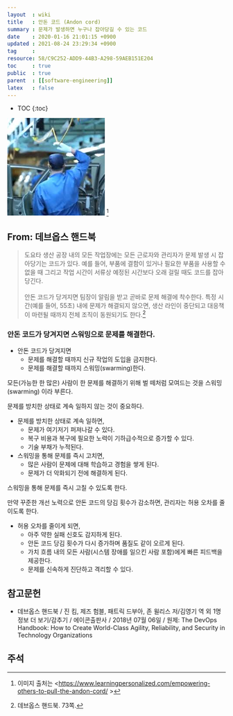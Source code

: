 ```yaml
---
layout  : wiki
title   : 안돈 코드 (Andon cord)
summary : 문제가 발생하면 누구나 잡아당길 수 있는 코드
date    : 2020-01-16 21:01:15 +0900
updated : 2021-08-24 23:29:34 +0900
tag     : 
resource: 58/C9C252-ADD9-44B3-A298-59AEB151E204
toc     : true
public  : true
parent  : [[software-engineering]]
latex   : false
---
```

* TOC
{:toc}

![image]( /resource/58/C9C252-ADD9-44B3-A298-59AEB151E204/130634802-d8148526-8662-492d-9b9a-f5b7d4ddd858.png )
[^image-ref]

## From: 데브옵스 핸드북

> 도요타 생산 공장 내의 모든 작업장에는 모든 근로자와 관리자가 문제 발생 시 잡아당기는 코드가 있다. 예를 들어, 부품에 결함이 있거나 필요한 부품을 사용할 수 없을 때 그리고 작업 시간이 서류상 예정된 시간보다 오래 걸릴 때도 코드를 잡아당긴다.
<br/><br/>
안돈 코드가 당겨지면 팀장이 알림을 받고 곧바로 문제 해결에 착수한다. 특정 시간(예를 들어, 55초) 내에 문제가 해결되지 않으면, 생산 라인이 중단되고 대응책이 마련될 때까지 전체 조직이 동원되기도 한다.[^handbook-73]

### 안돈 코드가 당겨지면 스워밍으로 문제를 해결한다.

* 안돈 코드가 당겨지면
    * 문제를 해결할 때까지 신규 작업의 도입을 금지한다.
    * 문제를 해결할 때까지 스워밍(swarming)한다.

모든(가능한 한 많은) 사람이 한 문제를 해결하기 위해 벌 떼처럼 모여드는 것을 스워밍(swarming) 이라 부른다.

문제를 방치한 상태로 계속 일하지 않는 것이 중요하다.

* 문제를 방치한 상태로 계속 일하면,
    * 문제가 여기저기 퍼져나갈 수 있다.
    * 복구 비용과 복구에 필요한 노력이 기하급수적으로 증가할 수 있다.
    * 기술 부채가 누적된다.
* 스워밍을 통해 문제를 즉시 고치면,
    * 많은 사람이 문제에 대해 학습하고 경험을 쌓게 된다.
    * 문제가 더 악화되기 전에 해결하게 된다.

스워밍을 통해 문제를 즉시 고칠 수 있도록 한다.

만약 꾸준한 개선 노력으로 안돈 코드의 당김 횟수가 감소하면, 관리자는 허용 오차를 줄이도록 한다.

* 허용 오차를 줄이게 되면,
    * 아주 약한 실패 신호도 감지하게 된다.
    * 안돈 코드 당김 횟수가 다시 증가하며 품질도 같이 오르게 된다.
    * 가치 흐름 내의 모든 사람(시스템 장애를 일으킨 사람 포함)에게 빠른 피드백을 제공한다.
    * 문제를 신속하게 진단하고 격리할 수 있다.



## 참고문헌

* 데브옵스 핸드북 / 진 킴, 제즈 험블, 패트릭 드부아, 존 윌리스 저/김영기 역 외 1명 정보 더 보기/감추기 / 에이콘출판사 / 2018년 07월 06일 / 원제: The DevOps Handbook: How to Create World-Class Agility, Reliability, and Security in Technology Organizations

## 주석

[^image-ref]: 이미지 출처는 <https://www.learningpersonalized.com/empowering-others-to-pull-the-andon-cord/ >
[^handbook-73]: 데브옵스 핸드북. 73쪽.

